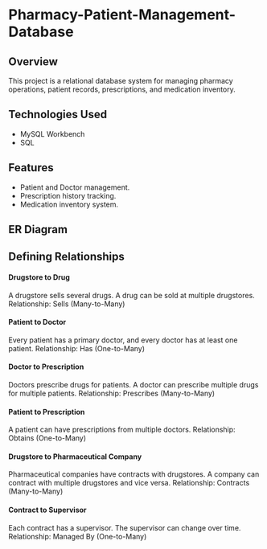# Pharmacy-Patient-Management-Database

## Overview
This project is a relational database system for managing pharmacy operations, patient records, prescriptions, and medication inventory.

## Technologies Used
- MySQL Workbench
- SQL

## Features
- Patient and Doctor management.
- Prescription history tracking.
- Medication inventory system.

## ER Diagram

## Defining Relationships
#### Drugstore to Drug
A drugstore sells several drugs. A drug can be sold at multiple drugstores.
Relationship: Sells (Many-to-Many)

#### Patient to Doctor
Every patient has a primary doctor, and every doctor has at least one patient.
Relationship: Has (One-to-Many)

#### Doctor to Prescription
Doctors prescribe drugs for patients. A doctor can prescribe multiple drugs for multiple patients.
Relationship: Prescribes (Many-to-Many)

#### Patient to Prescription
A patient can have prescriptions from multiple doctors.
Relationship: Obtains (One-to-Many)

#### Drugstore to Pharmaceutical Company
Pharmaceutical companies have contracts with drugstores. A company can contract with multiple drugstores and vice versa.
Relationship: Contracts (Many-to-Many)

#### Contract to Supervisor
Each contract has a supervisor. The supervisor can change over time.
Relationship: Managed By (One-to-Many)
